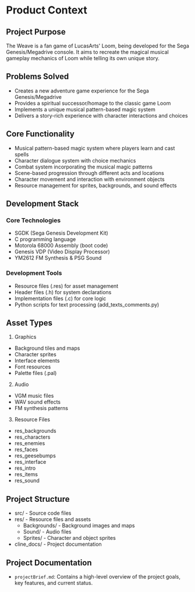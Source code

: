 # Product Context

## Project Purpose
The Weave is a fan game of LucasArts' Loom, being developed for the Sega Genesis/Megadrive console. It aims to recreate the magical musical gameplay mechanics of Loom while telling its own unique story.

## Problems Solved
- Creates a new adventure game experience for the Sega Genesis/Megadrive
- Provides a spiritual successor/homage to the classic game Loom
- Implements a unique musical pattern-based magic system
- Delivers a story-rich experience with character interactions and choices

## Core Functionality
- Musical pattern-based magic system where players learn and cast spells
- Character dialogue system with choice mechanics
- Combat system incorporating the musical magic patterns
- Scene-based progression through different acts and locations
- Character movement and interaction with environment objects
- Resource management for sprites, backgrounds, and sound effects

## Development Stack

### Core Technologies
- SGDK (Sega Genesis Development Kit)
- C programming language
- Motorola 68000 Assembly (boot code)
- Genesis VDP (Video Display Processor)
- YM2612 FM Synthesis & PSG Sound

### Development Tools
- Resource files (.res) for asset management
- Header files (.h) for system declarations
- Implementation files (.c) for core logic
- Python scripts for text processing (add_texts_comments.py)

## Asset Types
1. Graphics
- Background tiles and maps
- Character sprites
- Interface elements
- Font resources
- Palette files (.pal)

2. Audio
- VGM music files
- WAV sound effects
- FM synthesis patterns

3. Resource Files
- res_backgrounds
- res_characters
- res_enemies
- res_faces
- res_geesebumps
- res_interface
- res_intro
- res_items
- res_sound

## Project Structure
- src/ - Source code files
- res/ - Resource files and assets
  - Backgrounds/ - Background images and maps
  - Sound/ - Audio files
  - Sprites/ - Character and object sprites
- cline_docs/ - Project documentation

## Project Documentation
- `projectBrief.md`: Contains a high-level overview of the project goals, key features, and current status.
